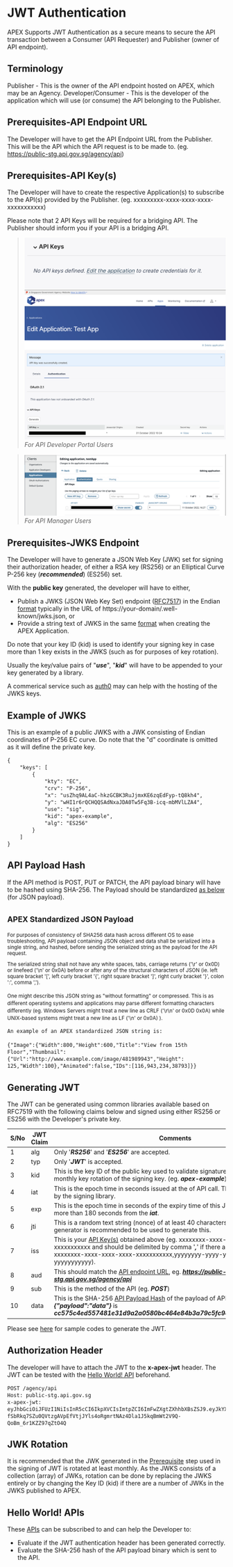 # JWT Authentication

APEX Supports JWT Authentication as a secure means to secure the API transaction between a Consumer (API Requester) and Publisher (owner of API endpoint).

## Terminology

Publisher - This is the owner of the API endpoint hosted on APEX, which may be an Agency.
Developer/Consumer - This is the developer of the application which will use (or consume) the API belonging to the Publisher.

## Prerequisites-API Endpoint URL

The Developer will have to get the API Endpoint URL from the Publisher.   This will be the API which the API request is to be made to.  (eg.  <https://public-stg.api.gov.sg/agency/api>)

## Prerequisites-API Key(s)

The Developer will have to create the respective Application(s) to subscribe to the API(s) provided by the Publisher.  (eg.  xxxxxxxxx-xxxx-xxxx-xxxx-xxxxxxxxxxx)

Please note that 2 API Keys will be required for a bridging API.  The Publisher should inform you if your API is a bridging API.

> ![Image](../dev/image/api-key-portal-1.png) ![Image](../dev/image/api-key-portal-2.png) *For API Developer Portal Users*

> ![Image](../dev/image/api-key-manager-1.png) *For API Manager Users*

## Prerequisites-JWKS Endpoint

The Developer will have to generate a JSON Web Key (JWK) set for signing their authorization header, of either a RSA key (RS256) or an Elliptical Curve P-256 key (***recommended***) (ES256) set.

With the **public key** generated, the developer will have to either,

- Publish a JWKS (JSON Web Key Set) endpoint ([RFC7517](https://www.rfc-editor.org/rfc/rfc7517#appendix-A.1)) in the Endian [format](#example-of-jwks) typically in the URL of https://your-domain/.well-known/jwks.json, or
- Provide a string text of JWKS in the same [format](#example-of-jwks) when creating the APEX Application.

Do note that your key ID (kid) is used to identify your signing key in case more than 1 key exists in the JWKS (such as for purposes of key rotation).

Usually the key/value pairs of "***use***", "***kid***" will have to be appended to your key generated by a library.

A commerical service such as [auth0](https://auth0.com/docs/secure/tokens/json-web-tokens/json-web-key-sets#:~:text=The%20JSON%20Web%20Key%20Set,signing%20JWTs%3A%20RS256%20and%20HS256.) may can help with the hosting of the JWKS keys.

## Example of JWKS
This is an example of a public JWKS with a JWK consisting of Endian coordinates of P-256 EC curve. Do note that the "d" coordinate is omitted as it will define the private key.
```
{
    "keys": [
        {
            "kty": "EC",
            "crv": "P-256",
            "x": "usZhq9AL4aC-hkzGCBK3RuJjmxKE6zqEdFyp-tQ8kh4",
            "y": "wHI1r6rQCHQQSAdNxaJDA0Tw5Fq3B-icq-mbMVlLZA4",
            "use": "sig",
            "kid": "apex-example",
            "alg": "ES256"
        }
    ]
}
```

<!-- TODO: Add image -->

## API Payload Hash

If the API method is POST, PUT or PATCH, the API payload binary will have to be hashed using SHA-256.  The Payload should be standardized [as below](#apex-standardized-json-payload) (for JSON payload).

<!-- TODO: Include Sample Code -->

## <small>**APEX Standardized JSON Payload**

For purposes of consistency of SHA256 data hash across different OS to ease troubleshooting, API payload containing JSON object and data shall be serialized into a single string, and hashed, before sending the serialized string as the payload for the API request.

The serialized string shall not have any white spaces, tabs, carriage returns ('\r' or 0x0D) or linefeed ('\n' or 0x0A) before or after any of the structural characters of JSON (ie.  left square bracket '[', left curly bracket '{', right square bracket ']', right curly bracket '}', colon ':', comma ',').

One might describe this JSON string as "without formatting" or compressed.
This is as different operating systems and applications may parse different formatting characters differently (eg.  Windows Servers might treat a new line as CRLF ('\r\n' or 0x0D 0x0A) while UNIX-based systems might treat a new line as LF ('\n' or 0x0A) ).</small>

```
An example of an APEX standardized JSON string is:

{"Image":{"Width":800,"Height":600,"Title":"View from 15th Floor","Thumbnail":{"Url":"http://www.example.com/image/481989943","Height": 125,"Width":100},"Animated":false,"IDs":[116,943,234,38793]}}
```

## Generating JWT

The JWT can be generated using common libraries available based on RFC7519 with the following claims below and signed using either RS256 or ES256 with the Developer's private key.

|S/No|JWT Claim|Comments|
|---|---|---|
|1  |alg|Only '***RS256***' and '***ES256***' are accepted.|
|2  |typ|Only '***JWT***' is accepted.|
|3  |kid|This is the key ID of the public key used to validate signature.  APEX recommends monthly key rotation of the signing key.  (eg.  ***apex-example***)|
|4  |iat|This is the epoch time in seconds issued at the of API call.  This is usually generated by the signing library.|
|5  |exp|This is the epoch time in seconds of the expiry time of this JWT.  The time cannot be more than 180 seconds from the ***iat***.|
|6  |jti|This is a random text string (nonce) of at least 40 characters.  A random UUIDv4 generator is recommended to be used to generate this.|
|7  |iss|This is your [API Key(s)](#prerequisites-api-keys) obtained above (eg.  xxxxxxxx-xxxx-xxxx-xxxx-xxxxxxxxxxx and should be delimited by comma '***,***' if there are 2 keys (eg.  xxxxxxxx-xxxx-xxxx-xxxx-xxxxxxxxxxx,yyyyyyyy-yyyy-yyyy-yyyy-yyyyyyyyyyy).|
|8  |aud|This should match the [API endpoint URL](#prerequisites-api-endpoint-url), eg.  ***https://public-stg.api.gov.sg/agency/api***|
|9  |sub|This is the method of the API (eg.  ***POST***)|
|10 |data|This is the SHA-256 [API Payload Hash](#api-payload-hash) of the payload of API.(eg.  SHA-256 hash of ***{"payload":"data"}*** is ***cc575c4ed557481e31d9a2a0580bc464e84b3a79c5fc94e4fd94ba33b3e54dbc***|

Please see [here](docs/dev/apex-sample-codes.md) for sample codes to generate the JWT.

## Authorization Header

The developer will have to attach the JWT to the **x-apex-jwt** header.   The JWT can be tested with the [Hello World! API](docs/hello-world/jwt-auth.md) beforehand.

```
POST /agency/api
Host: public-stg.api.gov.sg
x-apex-jwt: eyJhbGciOiJFUzI1NiIsInR5cCI6IkpXVCIsImtpZCI6ImFwZXgtZXhhbXBsZSJ9.eyJkYXRhIjoiY2M1NzVjNGVkNTU3NDgxZTMxZDlhMmEwNTgwYmM0NjRlODRiM2E3OWM1ZmM5NGU0ZmQ5NGJhMzNiM2U1NGRiYyIsImlhdCI6MTY2NzAyMDM2MSwiZXhwIjoxNjY3MDIwNTQxLCJhdWQiOiJodHRwczovL3B1YmxpYy1zdGcuYXBpLmdvdi5zZy9hZ2VuY3kvYXBpIiwiaXNzIjoieHh4eHh4eHgteHh4eC14eHh4LXh4eHgteHh4eHh4eHh4eHgseXl5eXl5eXkteXl5eS15eXl5LXl5eXkteXl5eXl5eXl5eXkiLCJzdWIiOiJQT1NUIiwianRpIjoiZWZhNjZlMWQtNjNjMS00MGViLWFkMWMtZmVkMTQ5OGYxMWU3In0.UzQzgMlFWJ-fSbRkq7SZu0QVtzgAVpEfVtjJYls4oRgmrtNAz4Dla1J5kqBmWt2V9Q-QoBm_6r1KZZ97qZtO4Q
```

## JWK Rotation

It is recommended that the JWK generated in the [Prerequisite](#prerequisites-jwks-endpoint) step used in the signing of JWT is rotated at least monthly.   As the JWKS consists of a collection (array) of JWKs, rotation can be done by replacing the JWKS entirely or by changing the Key ID (kid) if there are a number of JWKs in the JWKS published to APEX.

## Hello World! APIs

These [APIs](docs/hello-world/jwt-auth.md) can be subscribed to and can help the Developer to:
- Evaluate if the JWT authentication header has been generated correctly.
- Evaluate the SHA-256 hash of the API payload binary which is sent to the API.
